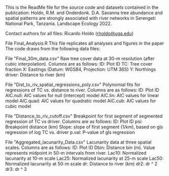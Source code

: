 This is the ReadMe file for the source code and datasets contained in the publication:
Holdo, R.M. and Onderdonk. D.A. Savanna tree abundance and spatial patterns are strongly associated
with river networks in Serengeti National Park, Tanzania. Landscape Ecology 2022.

Contact authors for all files:
Ricardo Holdo (rholdo@uga.edu)

File Final_Analysis.R
This file replicates all analyses and figures in the paper
The code draws from the following data files:

File "Final_30m_data.csv"
Raw tree cover data at 30-m resolution (after cubic interpolation). Columns are as follows:
ID: Plot ID
TC: Tree cover fraction
X: Eastings (Datum: WGS84, Projection: UTM 36S)
Y: Northings
driver: Distance to river (km)

File "Dist_to_riv_spatial_regressions_poly.csv"
Polynomial fits for regressions of TC vs. distance to river. Columns are as follows:
ID: Plot ID
AIC.null: AIC values for null (intercept) model
AIC.lin: AIC values for linear model
AIC.quad: AIC values for quadratic model
AIC.cub: AIC values for cubic model

File "Distance_to_riv_cutoff.csv"
Breakpoint for first segment of segmented regression of TC vs driver. Columns are as follows:
ID: Plot ID
psi: Breakpoint distance (km)
Slope: slope of first segment (1/km), based on gls regression of log TC vs. driver
p.val: P-value of gls regression

File "Aggregated_lacunarity_Data.csv"
Lacunarity data at three spatial scales. Columns are as follows:
ID: Plot ID
Dbin: Distance bin (m). Value represents midpoint in 50-m intervals from river.
Lac10: Normalized lacunarity at 10-m scale
Lac25: Normalized lacunarity at 25-m scale
Lac50: Normalized lacunarity at 50-m scale
dr: Distance to river (km)
dr2: dr ^ 2
dr3: dr ^ 3
